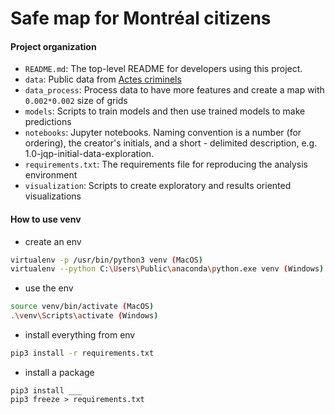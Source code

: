 
# Safe map for Montréal citizens
#### Project organization
- `README.md`: The top-level README for developers using this project.
- `data`: Public data from [Actes criminels](https://donnees.montreal.ca/ville-de-montreal/actes-criminels)
- `data_process`: Process data to have more features and create a map with `0.002*0.002` size of grids    
- `models`: Scripts to train models and then use trained models to make predictions 
- `notebooks`: Jupyter notebooks. Naming convention is a number (for ordering), the creator's initials, and a short - delimited description, e.g. 1.0-jqp-initial-data-exploration.
- `requirements.txt`: The requirements file for reproducing the analysis environment
- `visualization`: Scripts to create exploratory and results oriented visualizations

#### How to use venv

- create an env
```bash
virtualenv -p /usr/bin/python3 venv (MacOS)
virtualenv --python C:\Users\Public\anaconda\python.exe venv (Windows)
```

- use the env
```bash
source venv/bin/activate (MacOS)
.\venv\Scripts\activate (Windows)
```

- install everything from env
```bash
pip3 install -r requirements.txt
```

- install a package
```
pip3 install ___
pip3 freeze > requirements.txt
```

